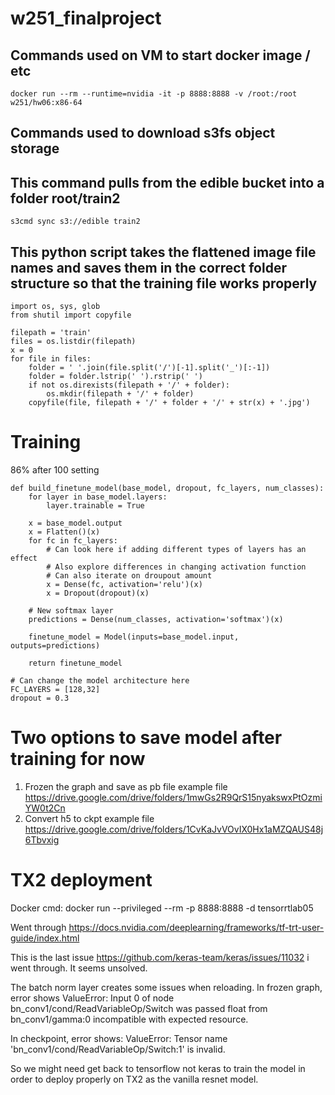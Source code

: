 # w251_finalproject

## Commands used on VM to start docker image / etc
    docker run --rm --runtime=nvidia -it -p 8888:8888 -v /root:/root w251/hw06:x86-64
## Commands used to download s3fs object storage
## This command pulls from the edible bucket into a folder root/train2
    s3cmd sync s3://edible train2

## This python script takes the flattened image file names and saves them in the correct folder structure so that the training file works properly
```
import os, sys, glob
from shutil import copyfile

filepath = 'train'
files = os.listdir(filepath)
x = 0
for file in files:
    folder = ' '.join(file.split('/')[-1].split('_')[:-1])
    folder = folder.lstrip(' ').rstrip(' ')
    if not os.direxists(filepath + '/' + folder):
        os.mkdir(filepath + '/' + folder)
    copyfile(file, filepath + '/' + folder + '/' + str(x) + '.jpg')
```


# Training
86% after 100 setting

```
def build_finetune_model(base_model, dropout, fc_layers, num_classes):
    for layer in base_model.layers:
        layer.trainable = True

    x = base_model.output
    x = Flatten()(x)
    for fc in fc_layers:
        # Can look here if adding different types of layers has an effect
        # Also explore differences in changing activation function
        # Can also iterate on droupout amount
        x = Dense(fc, activation='relu')(x) 
        x = Dropout(dropout)(x)

    # New softmax layer
    predictions = Dense(num_classes, activation='softmax')(x) 
    
    finetune_model = Model(inputs=base_model.input, outputs=predictions)

    return finetune_model

# Can change the model architecture here
FC_LAYERS = [128,32]
dropout = 0.3
```

# Two options to save model after training for now
1) Frozen the graph and save as pb file
example file https://drive.google.com/drive/folders/1mwGs2R9QrS15nyakswxPtOzmiYW0t2Cn
2) Convert h5 to ckpt
example file https://drive.google.com/drive/folders/1CvKaJvVOvIX0Hx1aMZQAUS48j6Tbvxig

# TX2 deployment

Docker cmd: docker run --privileged --rm -p 8888:8888 -d tensorrtlab05

Went through https://docs.nvidia.com/deeplearning/frameworks/tf-trt-user-guide/index.html

This is the last issue https://github.com/keras-team/keras/issues/11032 i went through. It seems unsolved.

The batch norm layer creates some issues when reloading.
In frozen graph, error shows 
ValueError: Input 0 of node bn_conv1/cond/ReadVariableOp/Switch was passed float from bn_conv1/gamma:0 incompatible with expected resource.

In checkpoint, error shows: 
ValueError: Tensor name 'bn_conv1/cond/ReadVariableOp/Switch:1' is invalid.

So we might need get back to tensorflow not keras to train the model in order to deploy properly on TX2 as the vanilla resnet model.